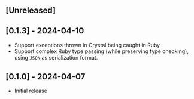 ## [Unreleased]

## [0.1.3] - 2024-04-10

- Support exceptions thrown in Crystal being caught in Ruby
- Support complex Ruby type passing (while preserving type checking), using `JSON` as serialization format.

## [0.1.0] - 2024-04-07

- Initial release
